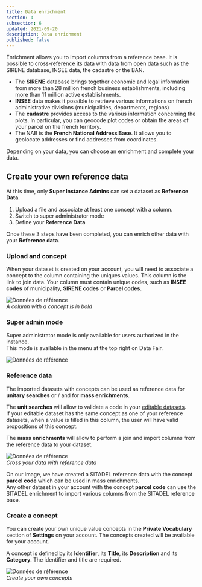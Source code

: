 ```yaml
---
title: Data enrichment
section: 4
subsection: 6
updated: 2021-09-20
description: Data enrichment
published: false
---
```



Enrichment allows you to import columns from a reference base. It is possible to cross-reference its data with data from open data such as the SIRENE database, INSEE data, the cadastre or the BAN.


* The **SIRENE** database brings together economic and legal information from more than 28 million french business establishments, including more than 11 million active establishments.
* **INSEE** data makes it possible to retrieve various informations on french administrative divisions (municipalities, departments, regions)
* The **cadastre** provides access to the various information concerning the plots. In particular, you can geocode plot codes or obtain the areas of your parcel on the french territory.
* The NAB is the **French National Address Base**. It allows you to geolocate addresses or find addresses from coordinates.


Depending on your data, you can choose an enrichment and complete your data.

## Create your own reference data

At this time, only **Super Instance Admins** can set a dataset as **Reference Data**.

1. Upload a file and associate at least one concept with a column.
2. Switch to super administrator mode
3. Define your **Reference Data**

Once these 3 steps have been completed, you can enrich other data with your **Reference data**.

### Upload and concept

When your dataset is created on your account, you will need to associate a concept to the column containing the uniques values. This column is the link to join data. Your column must contain unique codes, such as **INSEE codes** of municipality, **SIRENE codes** or **Parcel codes**.  

![Données de référence](./images/user-guide/enrichment-concept.jpg)  
*A column with a concept is in bold*

### Super admin mode

Super administrator mode is only available for users authorized in the instance.  
This mode is available in the menu at the top right on Data Fair.

![Données de référence](./images/user-guide/enrichment-superadmin.jpg)


### Reference data

The imported datasets with concepts can be used as reference data for **unitary searches** or / and for **mass enrichments**.  

The **unit searches** will allow to validate a code in your [editable datasets](./user-guide/import-dataset).  
If your editable dataset has the same concept as one of your reference datasets, when a value is filled in this column, the user will have valid propositions of this concept.


The **mass enrichments** will allow to perform a join and import columns from the reference data to your dataset.

![Données de référence](./images/user-guide/enrichment-master-data.jpg)  
*Cross your data with reference data*

On our image, we have created a SITADEL reference data with the concept **parcel code** which can be used in mass enrichments.  
Any other dataset in your account with the concept **parcel code** can use the SITADEL enrichment to import various columns from the SITADEL reference base.


### Create a concept


You can create your own unique value concepts in the **Private Vocabulary** section of **Settings** on your account. The concepts created will be available for your account.

A concept is defined by its **Identifier**, its **Title**, its **Description** and its **Category**. The identifier and title are required.

![Données de référence](./images/user-guide/enrichment-vocabulaire.jpg)  
*Create your own concepts*
